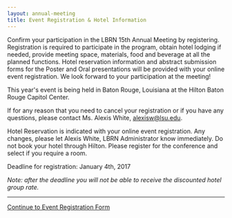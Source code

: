 ```yaml
---
layout: annual-meeting
title: Event Registration & Hotel Information
---
```


Confirm your participation in the LBRN 15th Annual Meeting by registering. Registration is required to participate in the program, obtain hotel lodging if needed, provide meeting space, materials, food and beverage at all the planned functions. Hotel reservation information and abstract submission forms for the Poster and Oral presentations will be provided with your online event registration. We look forward to your participation at the meeting!

This year's event is being held in Baton Rouge, Louisiana at the Hilton Baton Rouge Capitol Center.

If for any reason that you need to cancel your registration or if you have any questions, please contact Ms. Alexis White, [alexisw@lsu.edu](mailto:alexisw@lsu.edu).

Hotel Reservation is indicated with your online event registration. Any changes, please let Alexis White, LBRN Administrator know immediately. Do not book your hotel through Hilton. Please register for the conference and select if you require a room.

<p class="text-error">
	Deadline for registration: January 4th, 2017
</p>

*Note: after the deadline you will not be able to receive the discounted hotel group rate.*

---
<a href="https://redcap.lbrn.lsu.edu/surveys/?s=CYXYKWP7KY" class="btn btn-info btn-large">Continue to Event Registration Form</a>
